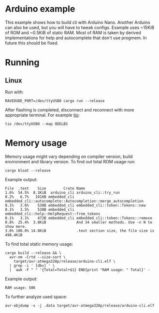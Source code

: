 # Arduino example

This example shows how to build cli with Arduino Nano.
Another Arduino can also be used, but you will have to tweak configs.
Example uses ~15KiB of ROM and ~0.5KiB of static RAM.
Most of RAM is taken by derived implementations for help and autocomplete
that don't use progmem. In future this should be fixed.

# Running
## Linux

Run with:
```shell
RAVEDUDE_PORT=/dev/ttyUSB0 cargo run --release
```

After flashing is completed, disconnect and reconnect with more
appropriate terminal. For example [tio](https://github.com/tio/tio):

```shell
tio /dev/ttyUSB0 --map ODELBS
```

# Memory usage

Memory usage might vary depending on compiler version, build environment and library version.
To find out total ROM usage run:

```shell
cargo bloat --release
```

Example output:
```
File  .text    Size        Crate Name
1.6%  54.5%  8.1KiB  arduino_cli arduino_cli::try_run
0.2%   6.7%   1016B embedded_cli embedded_cli::autocomplete::Autocompletion::merge_autocompletion
0.1%   3.6%    538B embedded_cli embedded_cli::token::Tokens::new
0.1%   3.5%    530B embedded_cli embedded_cli::help::HelpRequest::from_tokens
0.1%   3.1%    472B embedded_cli embedded_cli::token::Tokens::remove
0.8%  25.4%  3.8KiB              And 34 smaller methods. Use -n N to show more.
3.0% 100.0% 14.8KiB              .text section size, the file size is 498.4KiB
```

To find total static memory usage:

```shell
cargo build --release && \
  avr-nm -Crtd --size-sort \
    target/avr-atmega328p/release/arduino-cli.elf \
  | grep -i ' [dbv] ' \
  |  awk -F " " '{Total=Total+$1} END{print "RAM usage: " Total}' -
```

Example output:
```
RAM usage: 506
```

To further analyze used space:
```
avr-objdump -s -j .data target/avr-atmega328p/release/arduino-cli.elf
```
